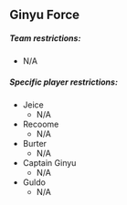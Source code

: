 ## Ginyu Force

##### Team restrictions:
  - N/A 

##### Specific player restrictions:

- Jeice
  - N/A 
- Recoome
  - N/A 
- Burter
  - N/A 
- Captain Ginyu
  - N/A 
- Guldo
  - N/A 